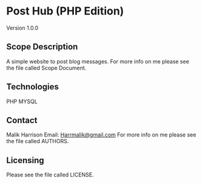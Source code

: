# Post Hub (PHP Edition)
Version 1.0.0

Scope Description
--------------
A simple website to post blog messages.
For more info on me please see the file called Scope Document.

Technologies
--------------
PHP
MYSQL


Contact
--------------
Malik Harrison
Email: Harrmalik@gmail.com
For more info on me please see the file called AUTHORS.

Licensing
--------------
Please see the file called LICENSE.
